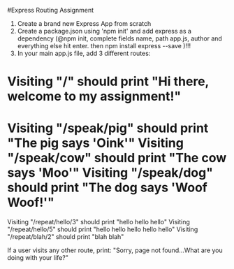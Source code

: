 #Express Routing Assignment

1. Create a brand new Express App from scratch
2. Create a package.json using 'npm init' and add express as a dependency
 (@npm init, complete fields name, path app.js, author and everything else hit enter. then npm install express --save )!!!
3. In your main app.js file, add 3 different routes:

Visiting "/" should print "Hi there, welcome to my assignment!"
===============================================================
Visiting "/speak/pig" should print "The pig says 'Oink'"
Visiting "/speak/cow" should print "The cow says 'Moo'"
Visiting "/speak/dog" should print "The dog says 'Woof Woof!'"
===============================================================
Visiting "/repeat/hello/3" should print "hello hello hello"
Visiting "/repeat/hello/5" should print "hello hello hello hello hello"
Visiting "/repeat/blah/2" should print "blah blah"

If a user visits any other route, print:
"Sorry, page not found...What are you doing with your life?"
